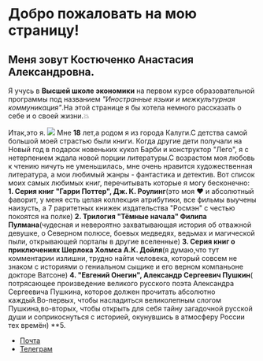 # Добро пожаловать на мою страницу!
## Меня зовут Костюченко Анастасия Александровна.
Я учусь в **Высшей школе экономики** на первом курсе образовательной программы под названием *"Иностранные языки и межкультурная коммуникация"*.На этой странице я бы хотела немного рассказать о себе и о своей жизни.:boom:

 Итак,это я.
 ![](https://pp.userapi.com/c837421/v837421764/79642/HrRALNc4AZE.jpg)
 Мне **18** лет,а родом я из города Калуги.С детства самой большой моей страстью были книги. Когда другие дети получали на Новый год в подарок новеньких кукол Барби и конструктор "Лего", я с нетерпением ждала новой порции литературы.С возрастом моя любовь к чтению ничуть не уменьшилась, мне очень нравится художественная литература, а мои любимый жанры - фантастика и детектив. Вот список моих самых любимых книг, перечитывать которые я могу бесконечно:
**1. Серия книг "Гарри Поттер", Дж. К. Роулинг**(это моя :heart: и абсолютный фаворит, у меня есть целая коллекция атрибутики, все фильмы выучены наизусть, а 7 раритетных книжек издательства "Росмэн" с честью покоятся на полке)
**2. Трилогия "Тёмные начала" Филипа Пулмана**(чудесная и невероятно захватывающая история об отважной девушке, о Северном полюсе, боевых медведях, ведьмах и магической пыли, открывающей порталы в другие вселенные)
**3. Серия книг о приключениях Шерлока Холмса А.К. Дойля**(я думаю,что тут комментарии излишни, трудно найти человека, который совсем не знаком с историями о гениальном сыщике и его верном компаньоне докторе Ватсоне)
**4. "Евгений Онегин", Александр Сергеевич Пушкин**( потрясающее произведение великого русского поэта Александра Сергеевича Пушкина, которое должен прочитать абсолютно каждый.Во-первых, чтобы насладиться великолепным слогом Пушкина,во-вторых, чтобы открыть для себя тайну загадочной русской души и  соприкоснуться с историей, окунувшись в атмосферу России тех времён)
**5.
* [Почта](mailto:kostochkanastya@mail.ru)
* [Телеграм](https://t.me/kostochkan)
